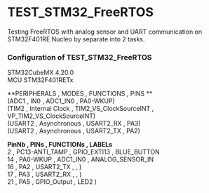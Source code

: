 # TEST_STM32_FreeRTOS  
Testing FreeRTOS with analog sensor and UART communication on STM32F401RE Nucleo by separate into 2 tasks.  

### Configuration	of TEST_STM32_FreeRTOS
STM32CubeMX 	4.20.0  
MCU	STM32F401RETx  


**PERIPHERALS , MODES , FUNCTIONS , PINS **  
(ADC1 , IN0 , ADC1_IN0 , PA0-WKUP)  
(TIM2 , Internal Clock , TIM2_VS_ClockSourceINT , VP_TIM2_VS_ClockSourceINT)  
(USART2 , Asynchronous , USART2_RX , PA3)  
(USART2	, Asynchronous , USART2_TX , PA2)  


**PinNb , PINs , FUNCTIONs , LABELs**  
2 , PC13-ANTI_TAMP , GPIO_EXTI13 , BLUE_BUTTON  
14 , PA0-WKUP , ADC1_IN0 , ANALOG_SENSOR_IN  
16 , PA2 , USART2_TX , , )  
17 , PA3 , USART2_RX , , )  
21 , PA5 , GPIO_Output , LED2 )  
